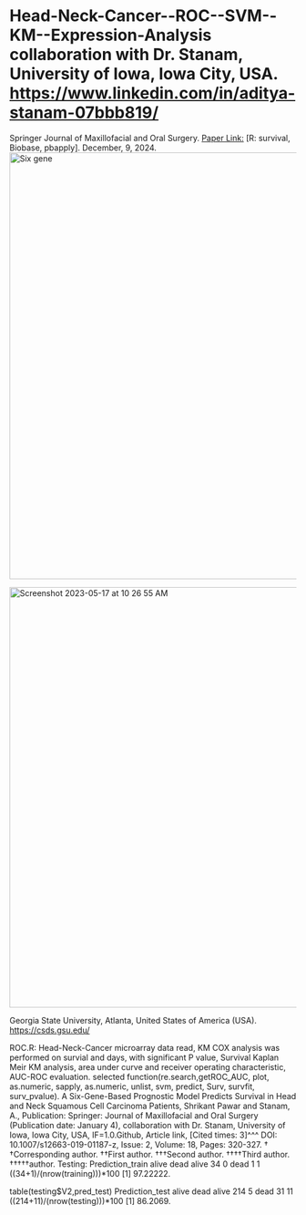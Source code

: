 # Head-Neck-Cancer--ROC--SVM--KM--Expression-Analysis collaboration with Dr. Stanam, University of Iowa, Iowa City, USA. https://www.linkedin.com/in/aditya-stanam-07bbb819/
Springer Journal of Maxillofacial and Oral Surgery. [Paper Link:](https://www.ncbi.nlm.nih.gov/pubmed/30996559)
[R: survival, Biobase, pbapply]. December, 9, 2024.
<img width="749" alt="Six gene" src="https://github.com/spawar2/Head-Neck-Cancer--ROC--SVM--KM--Expression-Analysis/assets/25118302/085134c5-2fa0-48d0-acc0-f13a33600862">

<img width="738" alt="Screenshot 2023-05-17 at 10 26 55 AM" src="https://github.com/spawar2/Head-Neck-Cancer--ROC--SVM--KM--Expression-Analysis/assets/25118302/e84512a9-b76b-446a-bcab-30f06d36fd61">

Georgia State University, Atlanta, United States of America (USA).
https://csds.gsu.edu/

ROC.R: Head-Neck-Cancer microarray data read, KM COX analysis was performed on survial and days, with significant P value, Survival Kaplan Meir KM analysis, area under curve and receiver operating characteristic, AUC-ROC evaluation.
selected function(re.search,getROC_AUC, plot, as.numeric, sapply, as.numeric, unlist, svm, predict, Surv, survfit, surv_pvalue).
A Six-Gene-Based Prognostic Model Predicts Survival in Head and Neck Squamous Cell Carcinoma Patients, Shrikant Pawar and Stanam, A., Publication: Springer: Journal of Maxillofacial and Oral Surgery (Publication date: January 4), collaboration with Dr. Stanam, University of Iowa, Iowa City, USA, IF=1.0.Github, Article link, [Cited times: 3]^^^ DOI: 10.1007/s12663-019-01187-z, Issue: 2, Volume: 18, Pages: 320-327.
†
†Corresponding author. ††First author. †††Second author. ††††Third author. †††††author.
Testing: Prediction_train
        alive dead
  alive    34    0
  dead      1    1
((34+1)/(nrow(training)))*100
[1] 97.22222.

table(testing$V2,pred_test)
Prediction_test
        alive dead
  alive   214    5
  dead     31   11
((214+11)/(nrow(testing)))*100
[1] 86.2069.
